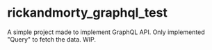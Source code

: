 # rickandmorty_graphql_test

A simple project made to implement GraphQL API. Only implemented "Query" to fetch the data. WIP.
